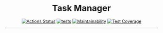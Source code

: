 <h1 align="center">Task Manager</h1>

<div align="center">

[![Actions Status](https://github.com/softslot/php-project-57/workflows/hexlet-check/badge.svg)](https://github.com/softslot/php-project-57/actions)
[![tests](https://github.com/softslot/php-project-57/actions/workflows/tests.yml/badge.svg)](https://github.com/softslot/php-project-57/actions/workflows/tests.yml)
[![Maintainability](https://api.codeclimate.com/v1/badges/e7b63594ee80461a70af/maintainability)](https://codeclimate.com/github/softslot/php-project-57/maintainability)
[![Test Coverage](https://api.codeclimate.com/v1/badges/e7b63594ee80461a70af/test_coverage)](https://codeclimate.com/github/softslot/php-project-57/test_coverage)

</div>

<hr>
